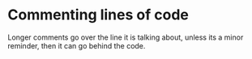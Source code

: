 # Commenting lines of code

Longer comments go over the line it is talking about, unless its a minor reminder, then it can go behind the code.

